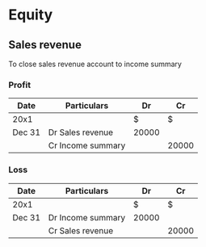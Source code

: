 # Equity
## Sales revenue
To close sales revenue account to income summary
### Profit
| Date   | Particulars       | Dr    | Cr    |
| ------ | ----------------- | ----- | ----- |
| 20x1   |                   | $     | $     |
| Dec 31 | Dr Sales revenue  | 20000 |       |
|        | Cr Income summary |       | 20000 |

### Loss
| Date   | Particulars       | Dr    | Cr    |
| ------ | ----------------- | ----- | ----- |
| 20x1   |                   | $     | $     |
| Dec 31 | Dr Income summary | 20000 |       |
|        | Cr Sales revenue  |       | 20000 |

